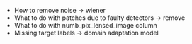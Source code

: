 
- How to remove noise -> wiener
- What to do with patches due to faulty detectors -> remove
- What to do with numb_pix_lensed_image column
- Missing target labels -> domain adaptation model